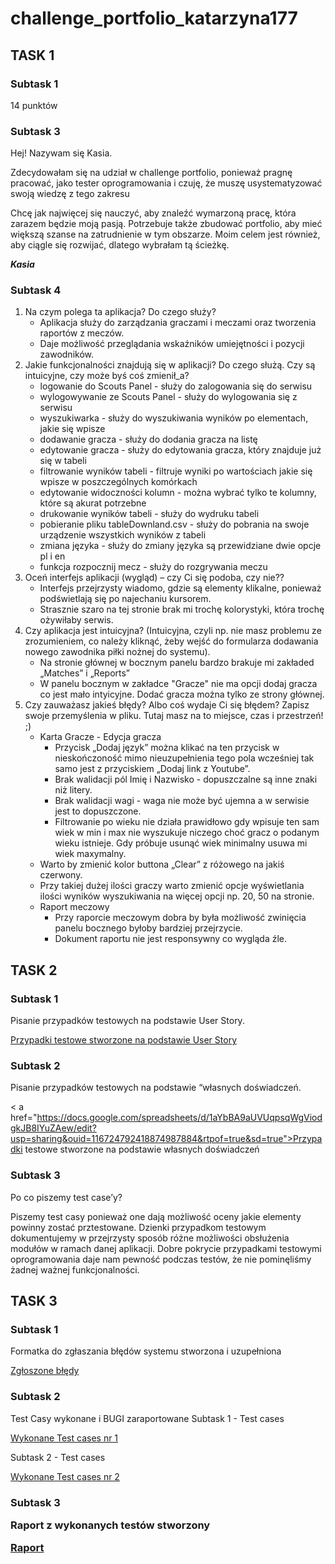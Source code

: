 # challenge_portfolio_katarzyna177

<h2>TASK 1</h2>

<h3>Subtask 1</h3>

14 punktów

<h3>Subtask 3</h3>

<p>Hej! Nazywam się Kasia.</p>

<p>Zdecydowałam się na udział w challenge portfolio, ponieważ pragnę pracować, jako tester oprogramowania i czuję, że muszę usystematyzować swoją wiedzę z tego zakresu</p>
<p>Chcę jak najwięcej się nauczyć, aby znaleźć wymarzoną pracę, która zarazem będzie moją pasją. Potrzebuje także zbudować portfolio, aby mieć większą szanse na zatrudnienie w tym obszarze. Moim celem jest również, aby ciągle się rozwijać, dlatego wybrałam tą ścieżkę.</p>

<b><i>Kasia</i></b>

<h3>Subtask 4</h3>

<ol>
  <li>Na czym polega ta aplikacja? Do czego służy?
    <ul>
      <li>Aplikacja służy do zarządzania graczami i meczami oraz tworzenia raportów z meczów.</li>
      <li>Daje możliwość przeglądania wskaźników umiejętności i pozycji zawodników.</li>
    </ul>
  </li>
  <li>Jakie funkcjonalności znajdują się w aplikacji? Do czego służą. Czy są intuicyjne, czy może byś coś zmienił_a?
    <ul>
      <li>logowanie do Scouts Panel - służy do zalogowania się do serwisu</li>
      <li>wylogowywanie ze Scouts Panel - służy do wylogowania się z serwisu</li>
      <li>wyszukiwarka - służy do wyszukiwania wyników po elementach, jakie się wpisze</li>
      <li>dodawanie gracza - służy do dodania gracza na listę</li>
      <li>edytowanie gracza - służy do edytowania gracza, który znajduje już się w tabeli</li>
      <li>filtrowanie wyników tabeli - filtruje wyniki po wartościach jakie się wpisze w poszczególnych komórkach</li>
      <li>edytowanie widoczności kolumn - można wybrać tylko te kolumny, które są akurat potrzebne</li>
      <li>drukowanie wyników tabeli - służy do wydruku tabeli</li>
      <li>pobieranie pliku tableDownland.csv - służy do pobrania na swoje urządzenie wszystkich wyników z tabeli</li>
      <li>zmiana języka - służy do zmiany języka są przewidziane dwie opcje pl i en</li>
      <li>funkcja rozpocznij mecz - służy do rozgrywania meczu</li>
    </ul>
  </li>
  <li>Oceń interfejs aplikacji (wygląd) – czy Ci się podoba, czy nie??
    <ul>
      <li>Interfejs przejrzysty wiadomo, gdzie są elementy klikalne, ponieważ podświetlają się po najechaniu kursorem.</li>
      <li>Strasznie szaro na tej stronie brak mi trochę kolorystyki, która trochę ożywiłaby serwis.</li>
    </ul>
  </li>
  <li>Czy aplikacja jest intuicyjna? (Intuicyjna, czyli np. nie masz problemu ze zrozumieniem, co należy kliknąć, żeby wejść do formularza dodawania nowego zawodnika piłki nożnej do systemu).
    <ul>
      <li>Na stronie głównej w bocznym panelu bardzo brakuje mi zakładed „Matches” i „Reports”</li>
      <li>W panelu bocznym w zakładce "Gracze" nie ma opcji dodaj gracza co jest mało intyicyjne. Dodać gracza można tylko ze strony głównej.</li>
    </ul>
  </li>
   <li>Czy zauważasz jakieś błędy? Albo coś wydaje Ci się błędem? Zapisz swoje przemyślenia w pliku. Tutaj masz na to miejsce, czas i przestrzeń! ;)
    <ul>
      <li>Karta Gracze - Edycja gracza
        <ul>
        <li>Przycisk „Dodaj język” można klikać na ten przycisk w nieskończoność mimo nieuzupełnienia tego pola wcześniej tak samo jest z przyciskiem „Dodaj link z Youtube”.</li>
        <li>Brak walidacji pól Imię i Nazwisko - dopuszczalne są inne znaki niż litery.</li>
        <li>Brak walidacji wagi - waga nie może być ujemna a w serwisie jest to dopuszczone.</li>
        <li>Filtrowanie po wieku nie działa prawidłowo gdy wpisuje ten sam wiek w min i max nie wyszukuje niczego choć gracz o podanym wieku istnieje. Gdy próbuje usunąć wiek minimalny usuwa mi wiek maxymalny.</li>
        </ul>
      </li>
      <li>Warto by zmienić kolor buttona „Clear” z różowego na jakiś czerwony.</li>
      <li>Przy takiej dużej ilości graczy warto zmienić opcje wyświetlania ilości wyników wyszukiwania na więcej opcji np. 20, 50 na stronie.</li>
      <li>Raport meczowy
        <ul>
          <li>Przy raporcie meczowym dobra by była możliwość zwinięcia panelu bocznego  byłoby bardziej przejrzycie.</li>
          <li>Dokument raportu nie jest responsywny co wygląda źle.</li>
        </ul>
      </li>
     </ul>
  </li>
</ol>

<h2>TASK 2</h2>

<h3>Subtask 1</h3>

Pisanie przypadków testowych na podstawie User Story.

<a href="https://docs.google.com/spreadsheets/d/1bwzbHONk7XtrYPgmoBFkM4A9DsDVj7HX/edit?rtpof=true">Przypadki testowe stworzone na podstawie User Story</a>

<h3>Subtask 2</h3>

Pisanie przypadków testowych na podstawie “własnych doświadczeń.

< a href="https://docs.google.com/spreadsheets/d/1aYbBA9aUVUqpsqWgViodgkJB8IYuZAew/edit?usp=sharing&ouid=116724792418874987884&rtpof=true&sd=true">Przypadki testowe stworzone na podstawie własnych doświadczeń</a>

<h3>Subtask 3</h3>

Po co piszemy test case’y?

Piszemy test casy ponieważ one dają możliwość oceny jakie elementy powinny zostać prztestowane.  Dzienki przypadkom testowym dokumentujemy w przejrzysty sposób różne możliwości obsłużenia modułów w ramach danej aplikacji. Dobre pokrycie przypadkami testowymi oprogramowania daje nam pewność podczas testów, że nie pominęliśmy żadnej ważnej funkcjonalności.

<h2>TASK 3</h2>

<h3>Subtask 1</h3>

Formatka do zgłaszania błędów systemu stworzona i uzupełniona

<a href="https://docs.google.com/spreadsheets/d/1tQ5_ja33R_019TF53SKv1K5qn3J4vVnU/edit?usp=sharing&ouid=116724792418874987884&rtpof=true&sd=true">Zgłoszone błędy</a>

<h3>Subtask 2</h3>

Test Casy wykonane i BUGI zaraportowane
Subtask 1 - Test cases

<a href="https://docs.google.com/spreadsheets/d/1bwzbHONk7XtrYPgmoBFkM4A9DsDVj7HX/edit?usp=sharing&ouid=116724792418874987884&rtpof=true&sd=true">Wykonane Test cases nr 1</a>

Subtask 2 - Test cases

<a href="https://docs.google.com/spreadsheets/d/1aYbBA9aUVUqpsqWgViodgkJB8IYuZAew/edit?usp=sharing&ouid=116724792418874987884&rtpof=true&sd=true">Wykonane Test cases nr 2</a>

<h3>Subtask 3<h/3>

Raport z wykonanych testów stworzony

<a href="https://docs.google.com/document/d/1BGvZvFiKL5clDGQ_xBar13YeY1a-6hyu/edit?usp=sharing&ouid=116724792418874987884&rtpof=true&sd=true">Raport</a>




